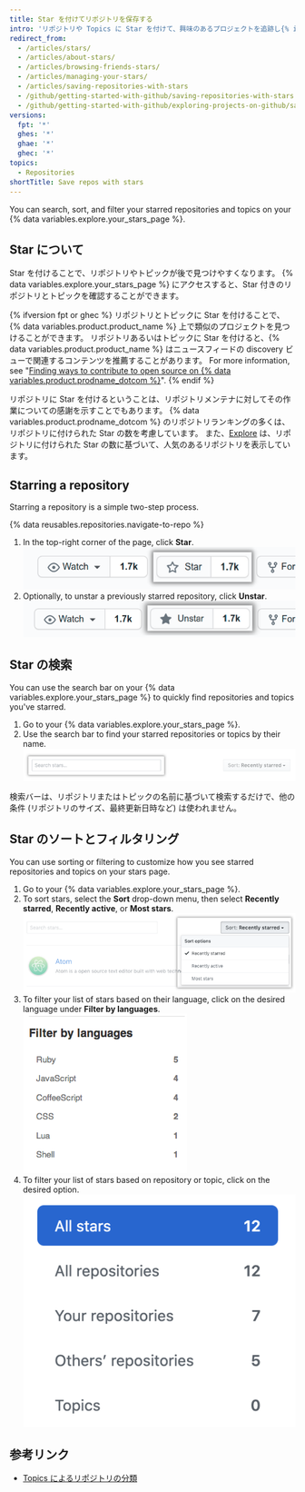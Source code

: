 ```yaml
---
title: Star を付けてリポジトリを保存する
intro: 'リポジトリや Topics に Star を付けて、興味のあるプロジェクトを追跡し{% ifversion fpt or ghec %}、ニュースフィードで関連コンテンツを見つけることができます{% endif %}。'
redirect_from:
  - /articles/stars/
  - /articles/about-stars/
  - /articles/browsing-friends-stars/
  - /articles/managing-your-stars/
  - /articles/saving-repositories-with-stars
  - /github/getting-started-with-github/saving-repositories-with-stars
  - /github/getting-started-with-github/exploring-projects-on-github/saving-repositories-with-stars
versions:
  fpt: '*'
  ghes: '*'
  ghae: '*'
  ghec: '*'
topics:
  - Repositories
shortTitle: Save repos with stars
---
```


You can search, sort, and filter your starred repositories and topics on your {% data variables.explore.your_stars_page %}.

## Star について

Star を付けることで、リポジトリやトピックが後で見つけやすくなります。 {% data variables.explore.your_stars_page %} にアクセスすると、Star 付きのリポジトリとトピックを確認することができます。

{% ifversion fpt or ghec %}
リポジトリとトピックに Star を付けることで、{% data variables.product.product_name %} 上で類似のプロジェクトを見つけることができます。 リポジトリあるいはトピックに Star を付けると、{% data variables.product.product_name %} はニュースフィードの discovery ビューで関連するコンテンツを推薦することがあります。 For more information, see "[Finding ways to contribute to open source on {% data variables.product.prodname_dotcom %}](/github/getting-started-with-github/finding-ways-to-contribute-to-open-source-on-github)".
{% endif %}

リポジトリに Star を付けるということは、リポジトリメンテナに対してその作業についての感謝を示すことでもあります。 {% data variables.product.prodname_dotcom %} のリポジトリランキングの多くは、リポジトリに付けられた Star の数を考慮しています。 また、[Explore](https://github.com/explore) は、リポジトリに付けられた Star の数に基づいて、人気のあるリポジトリを表示しています。

## Starring a repository

Starring a repository is a simple two-step process.

{% data reusables.repositories.navigate-to-repo %}
1. In the top-right corner of the page, click **Star**. ![Starring a repository](/assets/images/help/stars/starring-a-repository.png)
1. Optionally, to unstar a previously starred repository, click **Unstar**. ![Untarring a repository](/assets/images/help/stars/unstarring-a-repository.png)

## Star の検索

You can use the search bar on your {% data variables.explore.your_stars_page %} to quickly find repositories and topics you've starred.

1. Go to your {% data variables.explore.your_stars_page %}.
1. Use the search bar to find your starred repositories or topics by their name. ![Star で検索する](/assets/images/help/stars/stars_search_bar.png)

検索バーは、リポジトリまたはトピックの名前に基づいて検索するだけで、他の条件 (リポジトリのサイズ、最終更新日時など) は使われません。

## Star のソートとフィルタリング

You can use sorting or filtering to customize how you see starred repositories and topics on your stars page.

1. Go to your {% data variables.explore.your_stars_page %}.
1. To sort stars, select the **Sort** drop-down menu, then select **Recently starred**, **Recently active**, or **Most stars**. ![Star のソート](/assets/images/help/stars/stars_sort_menu.png)
1. To filter your list of stars based on their language, click on the desired language under **Filter by languages**. ![Star を言語別にフィルタリング](/assets/images/help/stars/stars_filter_language.png)
1. To filter your list of stars based on repository or topic, click on the desired option. ![Filter stars by topic](/assets/images/help/stars/stars_filter_topic.png)

## 参考リンク

- [Topics によるリポジトリの分類](/articles/classifying-your-repository-with-topics)
